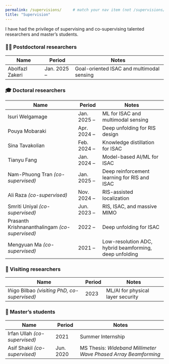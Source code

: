 ```yaml
---
permalink: /supervisions/     # match your nav item (not /supervisions/)
title: "Supervision"
---
```


I have had the privilege of supervising and co-supervising talented researchers and master’s students.

### 🧑‍🎓 Postdoctoral researchers
| Name            | Period      | Notes |
|-----------------|-------------|-------|
| Abolfazl Zakeri | Jan. 2025 – | Goal-oriented ISAC and multimodal sensing |

### 🎓 Doctoral researchers
| Name                                   | Period      | Notes |
|----------------------------------------|-------------|-------|
| Isuri Welgamage                        | Jan. 2025 – | ML for ISAC and multimodal sensing |
| Pouya Mobaraki                         | Apr. 2024 – | Deep unfolding for RIS design |
| Sina Tavakolian                        | Feb. 2024 – | Knowledge distillation for ISAC |
| Tianyu Fang                            | Jan. 2024 – | Model-based AI/ML for ISAC |
| Nam-Phuong Tran *(co-supervised)*      | Jan. 2025 – | Deep reinforcement learning for RIS and ISAC |
| Ali Raza *(co-supervised)*             | Nov. 2024 – | RIS-assisted localization |
| Smriti Uniyal *(co-supervised)*        | Jun. 2023 – | RIS, ISAC, and massive MIMO |
| Prasanth Krishnananthalingam *(co-supervised)* | 2022 – | Deep unfolding for ISAC |
| Mengyuan Ma *(co-supervised)*          | 2021 –      | Low-resolution ADC, hybrid beamforming, deep unfolding |

### 🧳 Visiting researchers
| Name                                   | Period | Notes |
|----------------------------------------|--------|-------|
| Iñigo Bilbao *(visiting PhD, co-supervised)* | 2023   | ML/AI for physical layer security |

### 📜 Master’s students
| Name                         | Period    | Notes |
|------------------------------|-----------|-------|
| Irfan Ullah *(co-supervised)*| 2021      | Summer Internship |
| Asif Shakil *(co-supervised)*| Jun. 2020 | MS Thesis: *Wideband Millimeter Wave Phased Array Beamforming* |
